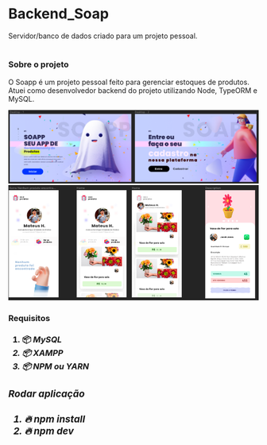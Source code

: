 # Backend_Soap
Servidor/banco de dados criado para um projeto pessoal.

# <h3> Sobre o projeto </h3>
O Soapp é um projeto pessoal feito para gerenciar estoques de produtos. Atuei como desenvolvedor backend do projeto utilizando Node, TypeORM e MySQL.

<img src="./assets/web.png"/><img src="./assets/mobile.png">
<h3> Requisitos <h3>
 
1. 📦<i> MySQL<i>
2. 📦<i> XAMPP<i>
3. 📦<i> NPM ou YARN<i>

<h3> Rodar aplicação <h3>
 
 1. 🔥 npm install
 2. 🔥 npm dev
